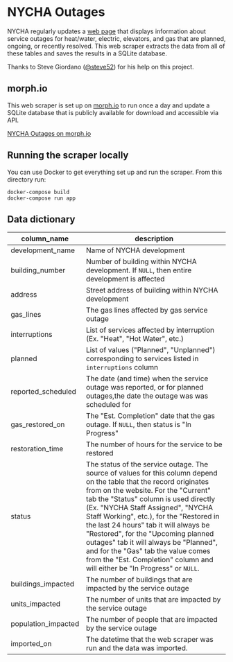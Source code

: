 # NYCHA Outages

NYCHA regularly updates a [web page](https://my.nycha.info/Outages/Outages.aspx) that displays information about service outages for heat/water, electric, elevators, and gas that are planned, ongoing, or recently resolved. This web scraper extracts the data from all of these tables and saves the results in a SQLite database.

Thanks to Steve Giordano ([@steve52](https://github.com/steve52)) for his help on this project.

## morph.io

This web scraper is set up on [morph.io](morph.io) to run once a day and update a SQLite database that is publicly available for download and accessible via API. 

[NYCHA Outages on morph.io](https://morph.io/austensen/nycha-outages)


## Running the scraper locally

You can use Docker to get everything set up and run the scraper. From this directory run:

```
docker-compose build
docker-compose run app
```

## Data dictionary

| column_name | description |
| --- | --- |
| development_name | Name of NYCHA development |
| building_number | Number of building within NYCHA development. If `NULL`, then entire development is affected |
| address | Street address of building within NYCHA development |
| gas_lines | The gas lines affected by gas service outage |
| interruptions | List of services affected by interruption (Ex. "Heat", "Hot Water", etc.) |
| planned | List of values ("Planned", "Unplanned") corresponding to services listed in `interruptions` column |
| reported_scheduled | The date (and time) when the service outage was reported, or for planned outages,the date the outage was was scheduled for |
| gas_restored_on | The "Est. Completion" date that the gas outage. If `NULL`, then status is "In Progress" |
| restoration_time | The number of hours for the service to be restored |
| status | The status of the service outage. The source of values for this column depend on the table that the record originates from on the website. For the "Current" tab the "Status" column is used directly (Ex. "NYCHA Staff Assigned", "NYCHA Staff Working", etc.), for the "Restored in the last 24 hours" tab it will always be "Restored", for the "Upcoming planned outages" tab it will always be "Planned", and for the "Gas" tab the value comes from the "Est. Completion" column and will either be "In Progress" or `NULL`. |
| buildings_impacted | The number of buildings that are impacted by the service outage |
| units_impacted | The number of units that are impacted by the service outage |
| population_impacted | The number of people that are impacted by the service outage |
| imported_on | The datetime that the web scraper was run and the data was imported. |
